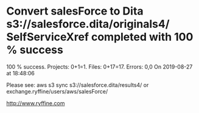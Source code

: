 # Convert salesForce to Dita s3://salesforce.dita/originals4/ SelfServiceXref completed with 100 % success

100 % success. Projects: 0+1=1.  Files: 0+17=17. Errors: 0,0  On 2019-08-27 at 18:48:06



Please see: aws s3 sync s3://salesforce.dita/results4/ or exchange.ryffine/users/aws/salesForce/

http://www.ryffine.com

